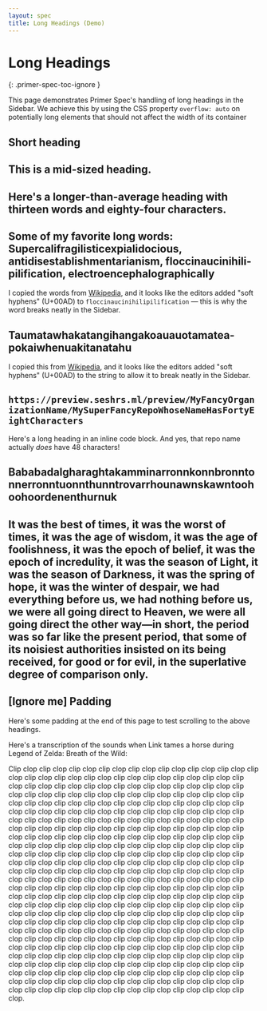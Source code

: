 ```yaml
---
layout: spec
title: Long Headings (Demo)
---
```


# Long Headings

{: .primer-spec-toc-ignore }

This page demonstrates Primer Spec's handling of long headings in the Sidebar. We achieve this by using the CSS property `overflow: auto` on potentially long elements that should not affect the width of its container

## Short heading

## This is a mid-sized heading.

## Here's a longer-than-average heading with thirteen words and eighty-four characters.

## Some of my favorite long words: Supercalifragilisticexpialidocious, antidisestablishmentarianism, flocci­nauci­nihili­pili­fication, electroencephalographically

I copied the words from [Wikipedia](https://en.wikipedia.org/wiki/Longest_word_in_English), and it looks like the editors added "soft hyphens" (U+00AD) to `flocci­nauci­nihili­pili­fication` — this is why the word breaks neatly in the Sidebar.

## Tau­mata­whaka­tangi­hanga­koau­auota­matea­pokai­when­uaki­tana­tahu

I copied this from [Wikipedia](https://en.wikipedia.org/wiki/Longest_word_in_English#Notable_long_words), and it looks like the editors added "soft hyphens" (U+00AD) to the string to allow it to break neatly in the Sidebar.

## `https://preview.seshrs.ml/preview/MyFancyOrganizationName/MySuperFancyRepoWhoseNameHasFortyEightCharacters`

Here's a long heading in an inline code block. And yes, that repo name actually _does_ have 48 characters!

## Bababadalgharaghtakamminarronnkonnbronntonnerronntuonnthunntrovarrhounawnskawntoohoohoordenenthurnuk

## It was the best of times, it was the worst of times, it was the age of wisdom, it was the age of foolishness, it was the epoch of belief, it was the epoch of incredulity, it was the season of Light, it was the season of Darkness, it was the spring of hope, it was the winter of despair, we had everything before us, we had nothing before us, we were all going direct to Heaven, we were all going direct the other way—in short, the period was so far like the present period, that some of its noisiest authorities insisted on its being received, for good or for evil, in the superlative degree of comparison only.

## [Ignore me] Padding

Here's some padding at the end of this page to test scrolling to the above headings.

Here's a transcription of the sounds when Link tames a horse during Legend of Zelda: Breath of the Wild:

Clip clop clip clop clip clop clip clop clip clop clip clop clip clop clip clop clip clop clip clop clip clop clip clop clip clop clip clop clip clop clip clop clip clop clip clop clip clop clip clop clip clop clip clop clip clop clip clop clip clop clip clop clip clop clip clop clip clop clip clop clip clop clip clop clip clop clip clop clip clop clip clop clip clop clip clop clip clop clip clop clip clop clip clop clip clop clip clop clip clop clip clop clip clop clip clop clip clop clip clop clip clop clip clop clip clop clip clop clip clop clip clop clip clop clip clop clip clop clip clop clip clop clip clop clip clop clip clop clip clop clip clop clip clop clip clop clip clop clip clop clip clop clip clop clip clop clip clop clip clop clip clop clip clop clip clop clip clop clip clop clip clop clip clop clip clop clip clop clip clop clip clop clip clop clip clop clip clop clip clop clip clop clip clop clip clop clip clop clip clop clip clop clip clop clip clop clip clop clip clop clip clop clip clop clip clop clip clop clip clop clip clop clip clop clip clop clip clop clip clop clip clop clip clop clip clop clip clop clip clop clip clop clip clop clip clop clip clop clip clop clip clop clip clop clip clop clip clop clip clop clip clop clip clop clip clop clip clop clip clop clip clop clip clop clip clop clip clop clip clop clip clop clip clop clip clop clip clop clip clop clip clop clip clop clip clop clip clop clip clop clip clop clip clop clip clop clip clop clip clop clip clop clip clop clip clop clip clop clip clop clip clop clip clop clip clop clip clop clip clop clip clop clip clop clip clop clip clop clip clop clip clop clip clop clip clop clip clop clip clop clip clop clip clop clip clop clip clop clip clop clip clop clip clop clip clop clip clop clip clop clip clop clip clop clip clop clip clop clip clop clip clop clip clop clip clop clip clop clip clop clip clop clip clop clip clop clip clop clip clop clip clop clip clop clip clop clip clop clip clop clip clop clip clop clip clop clip clop clip clop clip clop clip clop clip clop clip clop clip clop clip clop clip clop clip clop clip clop clip clop clip clop clip clop.
